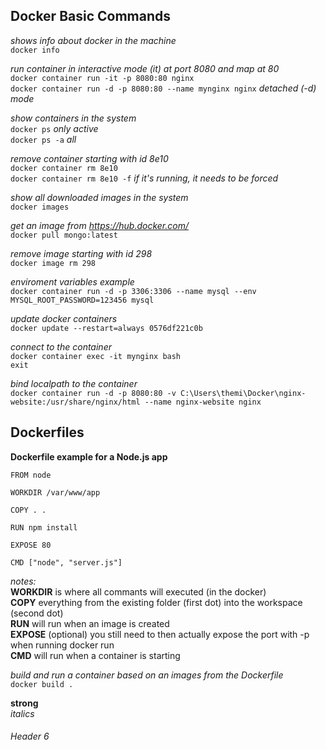 ## Docker Basic Commands

_shows info about docker in the machine_  
`docker info` 

_run container in interactive mode (it) at port 8080 and map at 80_  
`docker container run -it -p 8080:80 nginx`  
`docker container run -d -p 8080:80 --name mynginx nginx` _detached (-d) mode_

_show containers in the system_  
`docker ps` _only active_  
`docker ps -a` _all_  

_remove container starting with id 8e10_  
`docker container rm 8e10`   
`docker container rm 8e10 -f` _if it's running, it needs to be forced_

_show all downloaded images in the system_  
`docker images`  

_get an image from https://hub.docker.com/_  
`docker pull mongo:latest`

_remove image starting with id 298_  
`docker image rm 298` 

_enviroment variables example_  
`docker container run -d -p 3306:3306 --name mysql --env MYSQL_ROOT_PASSWORD=123456 mysql`

_update docker containers_  
`docker update --restart=always 0576df221c0b`

_connect to the container_  
`docker container exec -it mynginx bash`  
`exit`

_bind localpath to the container_  
`docker container run -d -p 8080:80 -v C:\Users\themi\Docker\nginx-website:/usr/share/nginx/html --name nginx-website nginx`

## Dockerfiles

__Dockerfile example for a Node.js app__

`FROM node`

`WORKDIR /var/www/app`

`COPY . .`

`RUN npm install`

`EXPOSE 80`

`CMD ["node", "server.js"]`

_notes:_  
__WORKDIR__ is where all commants will executed (in the docker)  
__COPY__ everything from the existing folder (first dot) into the workspace (second dot)  
__RUN__ will run when an image is created  
__EXPOSE__ (optional) you still need to then actually expose the port with -p when running docker run  
__CMD__ will run when a container is starting  

_build and run a container based on an images from the Dockerfile_  
`docker build .`


__strong__  
_italics_  
###### Header 6
